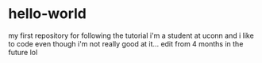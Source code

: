 # hello-world
my first repository for following the tutorial
i'm a student at uconn and i like to code even though i'm not really good at it...
edit from 4 months in the future lol
